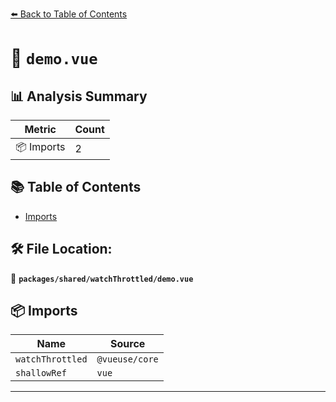 [⬅️ Back to Table of Contents](../../../index.md)

# 📄 `demo.vue`

## 📊 Analysis Summary

| Metric | Count |
|--------|-------|
| 📦 Imports | 2 |

## 📚 Table of Contents

- [Imports](#imports)

## 🛠️ File Location:
📂 **`packages/shared/watchThrottled/demo.vue`**

## 📦 Imports

| Name | Source |
|------|--------|
| `watchThrottled` | `@vueuse/core` |
| `shallowRef` | `vue` |


---